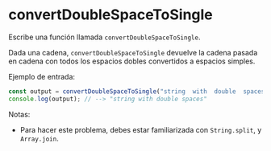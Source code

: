 # convertDoubleSpaceToSingle

Escribe una función llamada `convertDoubleSpaceToSingle`.

Dada una cadena, `convertDoubleSpaceToSingle` devuelve la cadena pasada en
cadena con todos los espacios dobles convertidos a espacios simples.

Ejemplo de entrada:

```js
const output = convertDoubleSpaceToSingle("string  with  double  spaces");
console.log(output); // --> "string with double spaces"

```

Notas:

- Para hacer este problema, debes estar familiarizada con `String.split`, y `Array.join`.
